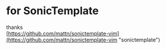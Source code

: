 
# for SonicTemplate

thanks  
[https://github.com/mattn/sonictemplate-vim](https://github.com/mattn/sonictemplate-vim "sonictemplate")
